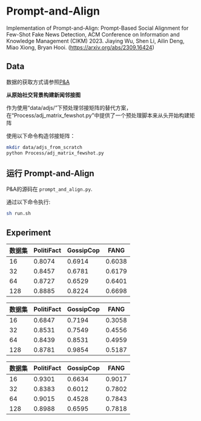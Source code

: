 # Prompt-and-Align
Implementation of Prompt-and-Align: Prompt-Based Social Alignment for Few-Shot Fake News Detection, ACM Conference on Information and Knowledge Management (CIKM) 2023. Jiaying Wu, Shen Li, Ailin Deng, Miao Xiong, Bryan Hooi. (https://arxiv.org/abs/2309.16424)

## Data
数据的获取方式请参照[P&A](https://github.com/jiayingwu19/Prompt-and-Align)

**从原始社交背景构建新闻邻接图** 

作为使用“data/adjs/”下预处理邻接矩阵的替代方案，在“Process/adj_matrix_fewshot.py”中提供了一个预处理脚本来从头开始构建矩阵

使用以下命令构造邻接矩阵：

```bash
mkdir data/adjs_from_scratch
python Process/adj_matrix_fewshot.py
```

## 运行 Prompt-and-Align

P&A的源码在 `prompt_and_align.py`. 

通过以下命令执行:

```bash
sh run.sh
```

## Experiment
| 数据集 | PolitiFact | GossipCop | FANG |
|---------|------------|-----------|------|
| 16      | 0.8074     | 0.6914    | 0.6038|
| 32      | 0.8457     | 0.6781    | 0.6179|
| 64      | 0.8727     | 0.6529    | 0.6401|
| 128     | 0.8885     | 0.8224    | 0.6698|

| 数据集 | PolitiFact | GossipCop | FANG  |
|---------|------------|-----------|-------|
| 16      | 0.6847     | 0.7194    | 0.3058|
| 32      | 0.8531     | 0.7549    | 0.4556|
| 64      | 0.8439     | 0.8531    | 0.4959|
| 128     | 0.8781     | 0.9854    | 0.5187|

| 数据集 | PolitiFact | GossipCop | FANG  |
|---------|------------|-----------|-------|
| 16      | 0.9301     | 0.6634    | 0.9017|
| 32      | 0.8383     | 0.6012    | 0.7802|
| 64      | 0.9015     | 0.4528    | 0.7843|
| 128     | 0.8988     | 0.6595    | 0.7818|
